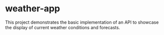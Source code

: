 # weather-app
This project demonstrates the basic implementation of an API to showcase the display of current weather conditions and forecasts.
